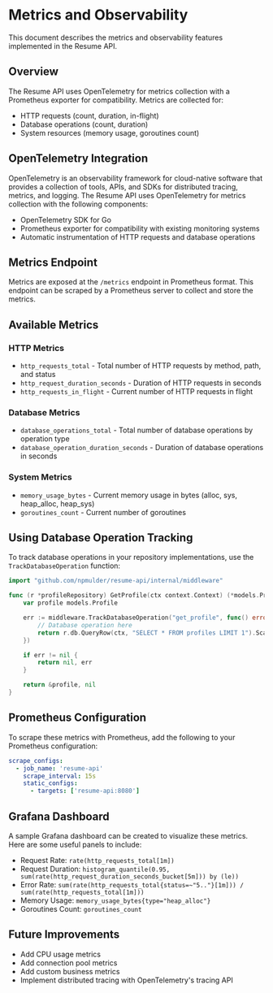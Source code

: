 # Metrics and Observability

This document describes the metrics and observability features implemented in the Resume API.

## Overview

The Resume API uses OpenTelemetry for metrics collection with a Prometheus exporter for compatibility. Metrics are collected for:

- HTTP requests (count, duration, in-flight)
- Database operations (count, duration)
- System resources (memory usage, goroutines count)

## OpenTelemetry Integration

OpenTelemetry is an observability framework for cloud-native software that provides a collection of tools, APIs, and SDKs for distributed tracing, metrics, and logging. The Resume API uses OpenTelemetry for metrics collection with the following components:

- OpenTelemetry SDK for Go
- Prometheus exporter for compatibility with existing monitoring systems
- Automatic instrumentation of HTTP requests and database operations

## Metrics Endpoint

Metrics are exposed at the `/metrics` endpoint in Prometheus format. This endpoint can be scraped by a Prometheus server to collect and store the metrics.

## Available Metrics

### HTTP Metrics

- `http_requests_total` - Total number of HTTP requests by method, path, and status
- `http_request_duration_seconds` - Duration of HTTP requests in seconds
- `http_requests_in_flight` - Current number of HTTP requests in flight

### Database Metrics

- `database_operations_total` - Total number of database operations by operation type
- `database_operation_duration_seconds` - Duration of database operations in seconds

### System Metrics

- `memory_usage_bytes` - Current memory usage in bytes (alloc, sys, heap_alloc, heap_sys)
- `goroutines_count` - Current number of goroutines

## Using Database Operation Tracking

To track database operations in your repository implementations, use the `TrackDatabaseOperation` function:

```go
import "github.com/npmulder/resume-api/internal/middleware"

func (r *profileRepository) GetProfile(ctx context.Context) (*models.Profile, error) {
    var profile models.Profile

    err := middleware.TrackDatabaseOperation("get_profile", func() error {
        // Database operation here
        return r.db.QueryRow(ctx, "SELECT * FROM profiles LIMIT 1").Scan(&profile.ID, &profile.Name, ...)
    })

    if err != nil {
        return nil, err
    }

    return &profile, nil
}
```

## Prometheus Configuration

To scrape these metrics with Prometheus, add the following to your Prometheus configuration:

```yaml
scrape_configs:
  - job_name: 'resume-api'
    scrape_interval: 15s
    static_configs:
      - targets: ['resume-api:8080']
```

## Grafana Dashboard

A sample Grafana dashboard can be created to visualize these metrics. Here are some useful panels to include:

- Request Rate: `rate(http_requests_total[1m])`
- Request Duration: `histogram_quantile(0.95, sum(rate(http_request_duration_seconds_bucket[5m])) by (le))`
- Error Rate: `sum(rate(http_requests_total{status=~"5.."}[1m])) / sum(rate(http_requests_total[1m]))`
- Memory Usage: `memory_usage_bytes{type="heap_alloc"}`
- Goroutines Count: `goroutines_count`

## Future Improvements

- Add CPU usage metrics
- Add connection pool metrics
- Add custom business metrics
- Implement distributed tracing with OpenTelemetry's tracing API
